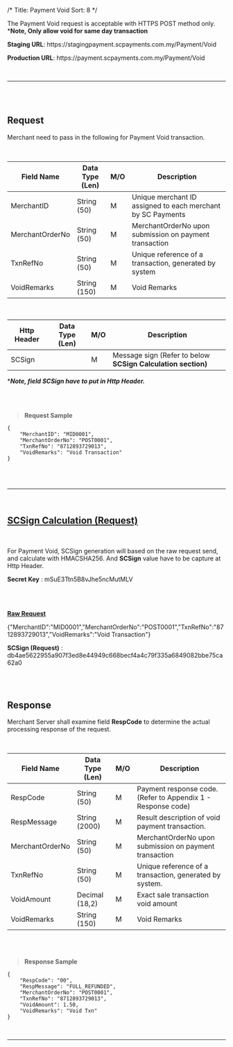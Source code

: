 /*
Title: Payment Void
Sort: 8
*/


The Payment Void request is acceptable with HTTPS POST method only. <br/>***Note, Only allow void for same day transaction**


**Staging URL**:	http<span>s://</span>stagingpayment.scpayments.com.my/Payment/Void

**Production URL**: http<span>s://</span>payment.scpayments.com.my/Payment/Void

<br />
<hr />
<br /><br />

## Request

Merchant need to pass in the following for Payment Void transaction.

<br />

| Field Name        | Data Type   (Len) | M/O | Description                                                    |
|-------------------|-------------------|-----|----------------------------------------------------------------|
| MerchantID        | String (50)       | M   | Unique merchant ID assigned to each merchant by SC Payments |
| MerchantOrderNo   | String (50)       | M   | MerchantOrderNo upon submission on payment transaction         |
| TxnRefNo          | String (50)       | M   | Unique reference of a transaction, generated by system         |
| VoidRemarks       | String (150)      | M   | Void Remarks                                                   |


&nbsp;
&nbsp;



| Http Header | Data Type   (Len) | M/O | Description                                                     |
|-------------|-------------------|-----|-----------------------------------------------------------------|
| SCSign      |                   | M   | Message sign (Refer to below <b>SCSign Calculation<b/> section) |

****Note, field SCSign have to put in Http Header.***

<br /><br />


> **Request Sample**
    
    {
        "MerchantID": "MID0001",
        "MerchantOrderNo": "POST0001",
        "TxnRefNo": "8712893729013",
        "VoidRemarks": "Void Transaction"
    }
    
<br /><br />

<hr />

<br />

## <u>SCSign Calculation (Request)</u>

<br />

For Payment Void, SCSign generation will based on the raw request send, and calculate with HMACSHA256. And **SCSign** value have to be capture at Http Header.

**Secret Key** : mSuE3Ttn5B8vJhe5ncMutMLV

<br /><br />

<u>**Raw Request**</u> 

<p style="word-wrap: break-word;">
{"MerchantID":"MID0001","MerchantOrderNo":"POST0001","TxnRefNo":"8712893729013","VoidRemarks":"Void Transaction"}
</p>

**SCSign (Request)** : db4ae5622955a907f3ed8e44949c668becf4a4c79f335a6849082bbe75ca62a0


<br /><br />


## Response

Merchant Server shall examine field **RespCode** to determine the actual processing response of the request.

<br />



| Field Name         | Data Type (Len) | M/O | Description                                                      |
|--------------------|-----------------|-----|------------------------------------------------------------------|
| RespCode           | String (50)     | M   | Payment response code.<br/>(Refer to Appendix 1 - Response code) |
| RespMessage        | String (2000)   | M   | Result description of void payment transaction.                  |
| MerchantOrderNo    | String (50)     | M   | MerchantOrderNo upon submission on payment transaction           |
| TxnRefNo           | String (50)     | M   | Unique reference of a transaction, generated by system.          |
| VoidAmount         | Decimal (18,2)  | M   | Exact sale transaction void amount                               |
| VoidRemarks        | String (150)    | M   | Void Remarks                                                     |

<br />
<br />


> **Response Sample**
    
    {
        "RespCode": "00",
        "RespMessage": "FULL_REFUNDED",
        "MerchantOrderNo": "POST0001",
        "TxnRefNo": "8712893729013",
        "VoidAmount": 1.50,
        "VoidRemarks": "Void Txn"
    }

<br />
<hr />